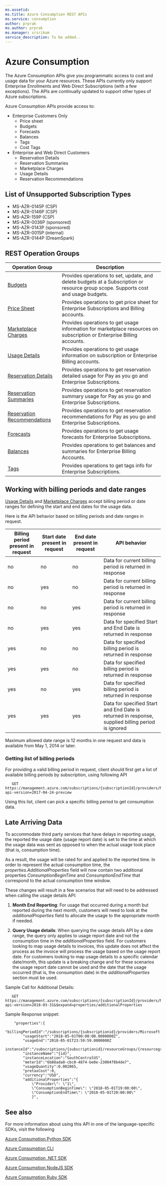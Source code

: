 ```yaml
---
ms.assetid:
ms.title: Azure Consumption REST APIs
ms.service: consumption
author: prprak
ms.author: prprak
ms.manager: srsrikum
service_description: To be added..
---
```



# Azure Consumption

The Azure Consumption APIs give you programmatic access to cost and usage data for your Azure resources. These APIs currently only support Enterprise Enrollments and Web Direct  Subscriptions (with a few exceptions). The APIs are continually updated to support other types of Azure subscriptions.

Azure Consumption APIs provide access to:
* Enterprise Customers Only
  * Price sheet
  * Budgets
  * Forecasts
  * Balances
  * Tags
  * Cost Tags
* Enterprise and Web Direct Customers
  * Reservation Details
  * Reservation Summaries
  * Marketplace Charges
  * Usage Details
  * Reservation Recommendations

## List of Unsupported Subscription Types
* MS-AZR-0145P (CSP)
* MS-AZR-0146P (CSP)
* MS-AZR-159P (CSP)
* MS-AZR-0036P (sponsored)
* MS-AZR-0143P (sponsored)
* MS-AZR-0015P (internal)
* MS-AZR-0144P (DreamSpark)


## REST Operation Groups

| Operation Group | Description |
|-----------------|-------------|
| [Budgets](xref:management.azure.com.consumption.budgets) | Provides operations to set, update, and delete budgets at a Subscription or resource group scope. Supports cost and usage budgets.
  [Price Sheet](xref:management.azure.com.consumption.pricesheet) | Provides operations to get price sheet for Enterprise Subscriptions and Billing accounts.
  [Marketplace Charges](xref:management.azure.com.consumption.marketplaces) | Provides operations to get usage information for marketplace resources on subscription or Enterprise Billing accounts.
  [Usage Details](xref:management.azure.com.consumption.usagedetails) | Provides operations to get usage information on subscription or Enterprise Billing accounts. |
  [Reservation Details](xref:management.azure.com.consumption.reservationsdetails) | Provides operations to get reservation detailed usage for Pay as you go and Enterprise Subscriptions. |
  [Reservation Summaries](xref:management.azure.com.consumption.reservationssummaries) | Provides operations to get reservation summary usage for Pay as you go and Enterprise Subscriptions. |
  [Reservation Recommendations](xref:management.azure.com.consumption.reservationrecommendations) | Provides operations to get reservation recommendations for Pay as you go and Enterprise Subscriptions. |
  [Forecasts](xref:management.azure.com.consumption.forecasts) | Provides operations to get usage forecasts for Enterprise Subscriptions. |
  [Balances](xref:management.azure.com.consumption.getbalancesbybillingaccount) | Provides operations to get balances and summaries for Enterprise Billing Accounts. |
  [Tags](xref:management.azure.com.consumption.tags) | Provides operations to get tags info for Enterprise Subscriptions. |


## Working with billing periods and date ranges
[Usage Details](xref:management.azure.com.consumption.usagedetails) and [Marketplace Charges](xref:management.azure.com.consumption.marketplaces) accept billing period or date ranges for defining the start and end dates for the usage data.

Here is the API behavior based on billing periods and date ranges in request.

| Billing period present in request | Start date present in request | End date present in request | API behavior |
|-----------------------------------|-------------------------------|-----------------------------|----------------------------|
| no | no | no | Data for current billing period is returned in response |
| no | yes | no | Data for current billing period is returned in response |
| no | no | yes | Data for current billing period is returned in response |
| no | yes | yes | Data for specified Start and End Date is returned in response |
| yes | no | no | Data for specified billing period is returned in response |
| yes | yes | no | Data for specified billing period is returned in response |
| yes | no | yes | Data for specified billing period is returned in response |
| yes | yes | yes | Data for specified Start and End Date is returned in response, supplied billing period is ignored |

Maximum allowed date range is 12 months in one request and data is available from May 1, 2014 or later.

### Getting list of billing periods
For providing a valid billing period in request, client should first get a list of available billing periods by subscription, using following API

       GET https://management.azure.com/subscriptions/{subscriptionId}/providers/Microsoft.Billing/billingPeriods?api-version=2017-04-24-preview

Using this list, client can pick a specific billing period to get consumption data.

## Late Arriving Data

To accommodate third party services that have delays in reporting usage, the reported the usage date  (usage report date) is set to the time at which the usage data was sent as opposed to when the actual usage took place (that is, consumption time).

 As a result, the usage will be rated for and applied to the reported time. In order to represent the actual consumption time, the *properties.AdditionalProperties* field will now contain two additional properties *ConsumptionBeginTime* and *ConsumptionEndTime*  that correspond to the actual consumption time window.

These changes will result in a few scenarios that will need to be addressed when calling the usage details API:

 1. **Month End Reporting**: For usage that occurred during a month but reported during the next month, customers will need to look at the *additionalProperties* field to allocate the usage to the appropriate month if needed.

 2. **Query Usage details**: When querying the usage details API by a date range, the query only applies to usage report date and not the consumption time in the *additionalProperties* field. For customers looking to map usage details to invoices, this update does not affect the process as the invoice will process the usage based on the usage report date. For customers looking to map usage details to a specific calendar date/month, this update is a breaking change and for these scenarios the usage report date cannot be used  and the date that the usage occurred (that is, the consumption date) in the *additionalProperties* section must be used.

    

Sample Call for Additional Details:

       GET https://management.azure.com/subscriptions/{subscriptionId}/providers/Microsoft.Consumption/usageDetails?api-version=2018-03-31&$expand=properties/additionalProperties

Sample Response snippet:

        "properties":{
            "billingPeriodId":"/subscriptions/{subscriptionid}/providers/Microsoft.Billing/billingPeriods/20180501",
            "usageStart":"2018-05-01T00:00:00.0000000Z",
            "usageEnd":"2018-05-01T23:59:59.0000000Z
            instanceId":"/subscriptions/{subscriptionid}/resourceGroups/{resourcegroup}/providers/Microsoft.Cdn/profiles/{profile}",
            "instanceName":"{id}",
            "instanceLocation":"SouthCentralUS",
            "meterId":"6b88ada0-cbc0-4874-be0e-23004f8b4de7",
            "usageQuantity":0.002065,
            "pretaxCost":0,
            "currency":"USD",
            "additionalProperties":"{
                \"Provider\": \"1\",
                \"ConsumptionBeginTime\": \"2018-05-01T19:00:00\",
                \"ConsumptionEndTime\": \"2018-05-01T20:00:00\"
                }",



## See also

For more information about using this API in one of the language-specific SDKs, visit the following

[Azure Consumption Python SDK](/python/api/overview/azure/consumption?view=azure-python)

[Azure Consumption CLI](/cli/azure/consumption?view=azure-cli-latest)

[Azure Consumption .NET SDK](/dotnet/api/overview/azure/consumption/management?view=azure-dotnet)

[Azure Consumption NodeJS SDK](/javascript/api/overview/azure/consumption?view=azure-node-2.2.0)

[Azure Consumption Ruby SDK](https://rubygems.org/gems/azure_mgmt_consumption)
